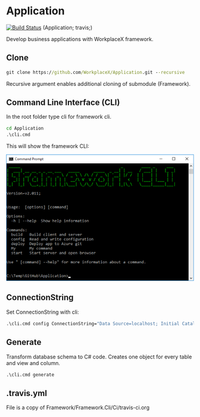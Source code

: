 # Application
[![Build Status](https://travis-ci.org/WorkplaceX/Application.svg?branch=master)](https://travis-ci.org/WorkplaceX/Application)
(Application; travis;)

Develop business applications with WorkplaceX framework.

## Clone
```cmd
git clone https://github.com/WorkplaceX/Application.git --recursive
```
Recursive argument enables additional cloning of submodule (Framework).

## Command Line Interface (CLI)
In the root folder type cli for framework cli.

```cmd
cd Application
.\cli.cmd
```
This will show the framework CLI:

![Cli](https://raw.githubusercontent.com/WorkplaceX/Framework/master/Doc/Cli.png)

## ConnectionString
Set ConnectionString with cli:
```cmd
.\cli.cmd config ConnectionString="Data Source=localhost; Initial Catalog=Application; Integrated Security=True;"
```

## Generate
Transform database schema to C# code. Creates one object for every table and view and column.
```cmd
.\cli.cmd generate
```

## .travis.yml
File is a copy of Framework/Framework.Cli/Ci/travis-ci.org
